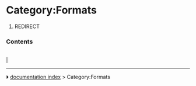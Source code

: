 # Category:Formats
1.  REDIRECT

### Contents

|     |     |     |
| --- | --- | --- |
|



---
⏵ [documentation index](../README.md) > Category:Formats
